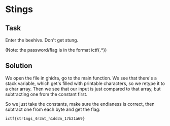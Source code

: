 # Stings

## Task

Enter the beehive. Don't get stung.

(Note: the password/flag is in the format ictf{.\*})

## Solution

We open the file in ghidra, go to the main function.
We see that there's a stack variable, which get's filled
with printable characters, so we retype it to a char
array. Then we see that our input is just compared to
that array, but subtracting one from the constant first.

So we just take the constants, make sure the endianess
is correct, then subtract one from each byte and get the flag:

`ictf{str1ngs_4r3nt_h1dd3n_17b21a69}`
